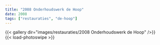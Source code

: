 ```yaml
---
title: "2008 Onderhoudswerk de Hoop"
date: 2008
tags: ["restauraties", "de-hoop"]
---
```


{{< gallery dir="images/restauraties/2008 Onderhoudswerk de Hoop" />}}
{{< load-photoswipe >}}